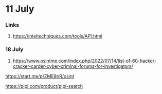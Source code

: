 # 11 July 

### Links 

1. https://inteltechniques.com/tools/API.html


### 18 July 

1. https://www.osintme.com/index.php/2022/07/14/list-of-60-hacker-cracker-carder-cyber-criminal-forums-for-investigators/

https://start.me/p/ZME8nR/osint

https://pipl.com/product/pipl-search

